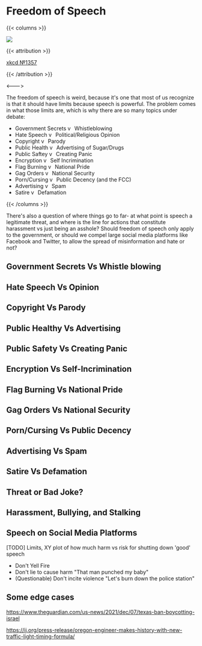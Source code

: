 # Freedom of Speech

<script>document.getElementById("freedomMenu").open = true;</script>

{{< columns >}}

![](https://imgs.xkcd.com/comics/free_speech.png)

{{< attribution >}}

[xkcd №1357](https://xkcd.com/1357/)

{{< /attribution >}}

<--->

The freedom of speech is weird, because it's one that most of us recognize is that it should have limits because speech is powerful. The problem comes in what those limits are, which is why there are so many topics under debate:

* Government Secrets <img src="/common/vs.webp" alt="vs" style="height:1em;" /> Whistleblowing
* Hate Speech <img src="/common/vs.webp" alt="vs" style="height:1em;" /> Political/Religious Opinion
* Copyright <img src="/common/vs.webp" alt="vs" style="height:1em;" /> Parody
* Public Health <img src="/common/vs.webp" alt="vs" style="height:1em;" /> Advertising of Sugar/Drugs
* Public Saftey <img src="/common/vs.webp" alt="vs" style="height:1em;" /> Creating Panic
* Encryption <img src="/common/vs.webp" alt="vs" style="height:1em;" /> Self Incrimination
* Flag Burning <img src="/common/vs.webp" alt="vs" style="height:1em;" /> National Pride
* Gag Orders <img src="/common/vs.webp" alt="vs" style="height:1em;" /> National Security
* Porn/Cursing <img src="/common/vs.webp" alt="vs" style="height:1em;" /> Public Decency (and the FCC)
* Advertising <img src="/common/vs.webp" alt="vs" style="height:1em;" /> Spam
* Satire <img src="/common/vs.webp" alt="vs" style="height:1em;" /> Defamation

{{< /columns >}}

There's also a question of where things go to far- at what point is speech a legitimate threat, and where is the line for actions that constitute harassment vs just being an asshole? Should freedom of speech only apply to the government, or should we compel large social media platforms like Facebook and Twitter, to allow the spread of misinformation and hate or not?

## Government Secrets Vs Whistle blowing

## Hate Speech Vs Opinion

## Copyright Vs Parody

## Public Healthy Vs Advertising

## Public Safety Vs Creating Panic

## Encryption Vs Self-Incrimination

## Flag Burning Vs National Pride

## Gag Orders Vs National Security

## Porn/Cursing Vs Public Decency

## Advertising Vs Spam

## Satire Vs Defamation

## Threat or Bad Joke?

## Harassment, Bullying, and Stalking

## Speech on Social Media Platforms

[TODO] Limits, XY plot of how much harm vs risk for shutting down 'good' speech

* Don't Yell Fire
* Don't lie to cause harm "That man punched my baby"
* (Questionable) Don't incite violence "Let's burn down the police station"

## Some edge cases

https://www.theguardian.com/us-news/2021/dec/07/texas-ban-boycotting-israel

https://ij.org/press-release/oregon-engineer-makes-history-with-new-traffic-light-timing-formula/